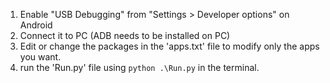 1. Enable "USB Debugging" from "Settings > Developer options" on Android
2. Connect it to PC (ADB needs to be installed on PC)
3. Edit or change the packages in the 'apps.txt' file to modify only the apps you want.
4. run the 'Run.py' file using ```python .\Run.py``` in the terminal.